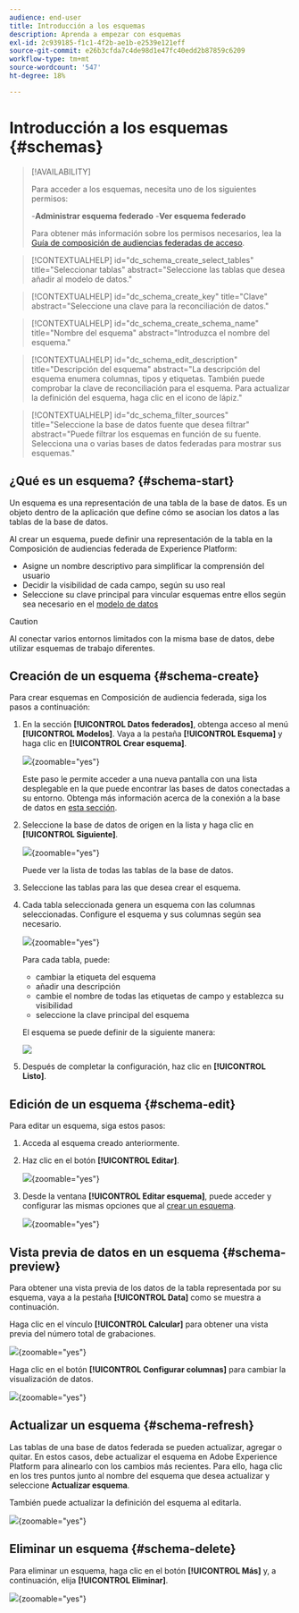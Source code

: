 ```yaml
---
audience: end-user
title: Introducción a los esquemas
description: Aprenda a empezar con esquemas
exl-id: 2c939185-f1c1-4f2b-ae1b-e2539e121eff
source-git-commit: e26b3cfda7c4de98d1e47fc40edd2b87859c6209
workflow-type: tm+mt
source-wordcount: '547'
ht-degree: 18%

---
```


# Introducción a los esquemas {#schemas}

>[!AVAILABILITY]
>
>Para acceder a los esquemas, necesita uno de los siguientes permisos:
>
>-**Administrar esquema federado**
>-**Ver esquema federado**
>
>Para obtener más información sobre los permisos necesarios, lea la [Guía de composición de audiencias federadas de acceso](/help/start/feature-access.md).

>[!CONTEXTUALHELP]
>id="dc_schema_create_select_tables"
>title="Seleccionar tablas"
>abstract="Seleccione las tablas que desea añadir al modelo de datos."

>[!CONTEXTUALHELP]
>id="dc_schema_create_key"
>title="Clave"
>abstract="Seleccione una clave para la reconciliación de datos."

>[!CONTEXTUALHELP]
>id="dc_schema_create_schema_name"
>title="Nombre del esquema"
>abstract="Introduzca el nombre del esquema."


>[!CONTEXTUALHELP]
>id="dc_schema_edit_description"
>title="Descripción del esquema"
>abstract="La descripción del esquema enumera columnas, tipos y etiquetas. También puede comprobar la clave de reconciliación para el esquema. Para actualizar la definición del esquema, haga clic en el icono de lápiz."

>[!CONTEXTUALHELP]
>id="dc_schema_filter_sources"
>title="Seleccione la base de datos fuente que desea filtrar"
>abstract="Puede filtrar los esquemas en función de su fuente. Selecciona una o varias bases de datos federadas para mostrar sus esquemas."

## ¿Qué es un esquema? {#schema-start}

Un esquema es una representación de una tabla de la base de datos. Es un objeto dentro de la aplicación que define cómo se asocian los datos a las tablas de la base de datos.

Al crear un esquema, puede definir una representación de la tabla en la Composición de audiencias federada de Experience Platform:

* Asigne un nombre descriptivo para simplificar la comprensión del usuario
* Decidir la visibilidad de cada campo, según su uso real
* Seleccione su clave principal para vincular esquemas entre ellos según sea necesario en el [modelo de datos](../data-management/gs-models.md#data-model-start)

>[!CAUTION]
>
>Al conectar varios entornos limitados con la misma base de datos, debe utilizar esquemas de trabajo diferentes.
>

## Creación de un esquema {#schema-create}

Para crear esquemas en Composición de audiencia federada, siga los pasos a continuación:

1. En la sección **[!UICONTROL Datos federados]**, obtenga acceso al menú **[!UICONTROL Modelos]**. Vaya a la pestaña **[!UICONTROL Esquema]** y haga clic en **[!UICONTROL Crear esquema]**.

   ![](assets/schema_create.png){zoomable="yes"}

   Este paso le permite acceder a una nueva pantalla con una lista desplegable en la que puede encontrar las bases de datos conectadas a su entorno. Obtenga más información acerca de la conexión a la base de datos en [esta sección](../connections/connections.md#connections-fdb).

1. Seleccione la base de datos de origen en la lista y haga clic en **[!UICONTROL Siguiente]**.

   ![](assets/schema_tables.png){zoomable="yes"}

   Puede ver la lista de todas las tablas de la base de datos.

1. Seleccione las tablas para las que desea crear el esquema.

1. Cada tabla seleccionada genera un esquema con las columnas seleccionadas. Configure el esquema y sus columnas según sea necesario.

   ![](assets/schema_fields.png){zoomable="yes"}

   Para cada tabla, puede:

   * cambiar la etiqueta del esquema
   * añadir una descripción
   * cambie el nombre de todas las etiquetas de campo y establezca su visibilidad
   * seleccione la clave principal del esquema

   El esquema se puede definir de la siguiente manera:

   ![](assets/schema_example.png)

1. Después de completar la configuración, haz clic en **[!UICONTROL Listo]**.

## Edición de un esquema {#schema-edit}

Para editar un esquema, siga estos pasos:

1. Acceda al esquema creado anteriormente.

1. Haz clic en el botón **[!UICONTROL Editar]**.

   ![](assets/schema_edit.png){zoomable="yes"}

1. Desde la ventana **[!UICONTROL Editar esquema]**, puede acceder y configurar las mismas opciones que al [crear un esquema](#schema-create).

   ![](assets/schema_edit_orders.png){zoomable="yes"}

## Vista previa de datos en un esquema {#schema-preview}

Para obtener una vista previa de los datos de la tabla representada por su esquema, vaya a la pestaña **[!UICONTROL Data]** como se muestra a continuación.

Haga clic en el vínculo **[!UICONTROL Calcular]** para obtener una vista previa del número total de grabaciones.

![](assets/schema_data.png){zoomable="yes"}

Haga clic en el botón **[!UICONTROL Configurar columnas]** para cambiar la visualización de datos.

![](assets/schema_columns.png){zoomable="yes"}

## Actualizar un esquema {#schema-refresh}

Las tablas de una base de datos federada se pueden actualizar, agregar o quitar. En estos casos, debe actualizar el esquema en Adobe Experience Platform para alinearlo con los cambios más recientes. Para ello, haga clic en los tres puntos junto al nombre del esquema que desea actualizar y seleccione **Actualizar esquema**.

También puede actualizar la definición del esquema al editarla.

![](assets/schema_refresh.png){zoomable="yes"}


## Eliminar un esquema {#schema-delete}

Para eliminar un esquema, haga clic en el botón **[!UICONTROL Más]** y, a continuación, elija **[!UICONTROL Eliminar]**.

![](assets/schema_delete.png){zoomable="yes"}
